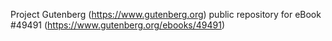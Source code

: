 Project Gutenberg (https://www.gutenberg.org) public repository for eBook #49491 (https://www.gutenberg.org/ebooks/49491)
